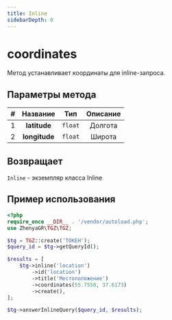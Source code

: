 ```yaml
---
title: Inline
sidebarDepth: 0
---
```


# coordinates
Метод устанавливает координаты для inline-запроса.

## Параметры метода
| # |   Название    |   Тип   | Описание |
|:-:|:-------------:|:-------:|:--------:|
| 1 | **latitude**  | `float` | Долгота  |
| 2 | **longitude** | `float` |  Широта  |

## Возвращает
`Inline` - экземпляр класса Inline

## Пример использования
```php
<?php
require_once __DIR__ . '/vendor/autoload.php';
use ZhenyaGR\TGZ\TGZ;

$tg = TGZ::create('ТОКЕН');
$query_id = $tg->getQueryId();

$results = [
    $tg->inline('location')
        ->id('location')
        ->title('Местоположение')
        ->coordinates(55.7558, 37.6173)
        ->create(),
];

$tg->answerInlineQuery($query_id, $results);
```